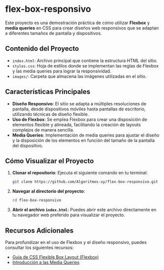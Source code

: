 # flex-box-responsivo

Este proyecto es una demostración práctica de cómo utilizar **Flexbox** y **media queries** en CSS para crear diseños web responsivos que se adaptan a diferentes tamaños de pantalla y dispositivos.

## Contenido del Proyecto

- `index.html`: Archivo principal que contiene la estructura HTML del sitio.
- `styles.css`: Hoja de estilos donde se implementan las reglas de Flexbox y las media queries para lograr la responsividad.
- `images/`: Carpeta que almacena las imágenes utilizadas en el sitio.

## Características Principales

- **Diseño Responsivo**: El sitio se adapta a múltiples resoluciones de pantalla, desde dispositivos móviles hasta pantallas de escritorio, utilizando técnicas de diseño flexible.
- **Uso de Flexbox**: Se emplea Flexbox para crear una disposición de elementos flexible y alineada, facilitando la creación de layouts complejos de manera sencilla.
- **Media Queries**: Implementación de media queries para ajustar el diseño y la disposición de los elementos en función del tamaño de la pantalla del dispositivo.

## Cómo Visualizar el Proyecto

1. **Clonar el repositorio**: Ejecuta el siguiente comando en tu terminal:

   ```bash
   git clone https://github.com/Algoritmos-uy/flex-box-responsivo.git
   ```

2. **Navegar al directorio del proyecto**:

   ```bash
   cd flex-box-responsivo
   ```

3. **Abrir el archivo `index.html`**: Puedes abrir este archivo directamente en tu navegador web preferido para visualizar el proyecto.

## Recursos Adicionales

Para profundizar en el uso de Flexbox y el diseño responsivo, puedes consultar los siguientes recursos:

- [Guía de CSS Flexible Box Layout (Flexbox)](https://developer.mozilla.org/es/docs/Web/CSS/CSS_Flexible_Box_Layout/Basic_Concepts_of_Flexbox)
- [Introducción a las Media Queries](https://developer.mozilla.org/es/docs/Web/CSS/Media_Queries/Using_media_queries)



